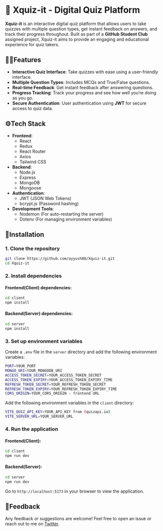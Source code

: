 # 🎈 Xquiz-it - Digital Quiz Platform

**Xquiz-it** is an interactive digital quiz platform that allows users to take quizzes with multiple question types, get instant feedback on answers, and track their progress throughout. Built as part of a **GitHub Student Club** assigned project, Xquiz-it aims to provide an engaging and educational experience for quiz takers.

## ⛓️‍💥Features

- **Interactive Quiz Interface**: Take quizzes with ease using a user-friendly interface.
- **Multiple Question Types**: Includes MCQs and True/False questions.
- **Real-time Feedback**: Get instant feedback after answering questions.
- **Progress Tracking**: Track your progress and see how well you’re doing as you go.
- **Secure Authentication**: User authentication using **JWT** for secure access to quiz data.

## ⚙️Tech Stack

- **Frontend**:
  - React
  - Redux
  - React Router
  - Axios
  - Tailwind CSS
- **Backend**:
  - Node.js
  - Express
  - MongoDB
  - Mongoose
- **Authentication**:
  - JWT (JSON Web Tokens)
  - bcrypt.js (Password hashing)
- **Development Tools**:
  - Nodemon (For auto-restarting the server)
  - Dotenv (For managing environment variables)

## 🚀Installation

### 1. Clone the repository

```bash
git clone https://github.com/ayyush08/Xquiz-it.git
cd Xquiz-it
```
### 2. Install dependencies

#### Frontend(Client) dependencies:

```bash
cd client
npm install
```
#### Backend(Server) dependencies:

```bash
cd server
npm install
```

### 3. Set up environment variables

Create a `.env` file in the `server` directory and add the following environment variables:

```bash
PORT=Y0UR_PORT
MONGO_URI=YOUR_MONGODB_URI
ACCESS_TOKEN_SECRET=YOUR_ACCESS_TOKEN_SECRET
ACCESS_TOKEN_EXPIRY=YOUR_ACCESS_TOKEN_EXPIRY_TIME
REFRESH_TOKEN_SECRET=YOUR_REFRESH_TOKEN_SECRET
REFRESH_TOKEN_EXPIRY=YOUR_REFRESH_TOKEN_EXPIRY_TIME
CORS_ORIGIN=YOUR_CORS_ORIGIN - frontend URL
```

Add the following environment variables in the `client` directory:

```bash
VITE_QUIZ_API_KEY=YOUR_API_KEY from (quizapi.io)
VITE_SERVER_URL=YOUR_SERVER_URL
```

### 4. Run the application

#### Frontend(Client):

```bash
cd client
npm run dev
```

#### Backend(Server):

```bash
cd server
npm run dev
```

Go to `http://localhost:5173` in your browser to view the application.


## 👀Feedback

Any feedback or suggestions are welcome! Feel free to open an issue or reach out to me on [Twitter](https://twitter.com/Ayush29081).